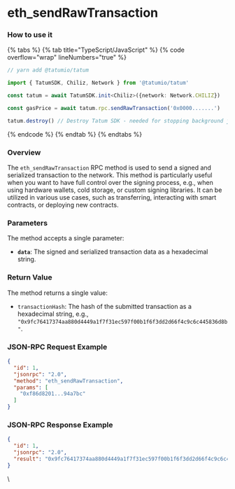 # eth\_sendRawTransaction

### How to use it

{% tabs %}
{% tab title="TypeScript/JavaScript" %}
{% code overflow="wrap" lineNumbers="true" %}
```typescript
// yarn add @tatumio/tatum

import { TatumSDK, Chiliz, Network } from '@tatumio/tatum'

const tatum = await TatumSDK.init<Chiliz>({network: Network.CHILIZ})

const gasPrice = await tatum.rpc.sendRawTransaction('0x0000.......')

tatum.destroy() // Destroy Tatum SDK - needed for stopping background jobs
```
{% endcode %}
{% endtab %}
{% endtabs %}

### Overview

The `eth_sendRawTransaction` RPC method is used to send a signed and serialized transaction to the network. This method is particularly useful when you want to have full control over the signing process, e.g., when using hardware wallets, cold storage, or custom signing libraries. It can be utilized in various use cases, such as transferring, interacting with smart contracts, or deploying new contracts.

### Parameters

The method accepts a single parameter:

* **`data`**: The signed and serialized transaction data as a hexadecimal string.

### Return Value

The method returns a single value:

* `transactionHash`: The hash of the submitted transaction as a hexadecimal string, e.g., `"0x9fc76417374aa880d4449a1f7f31ec597f00b1f6f3dd2d66f4c9c6c445836d8b"`.

### JSON-RPC Request Example

```json
{
  "id": 1,
  "jsonrpc": "2.0",
  "method": "eth_sendRawTransaction",
  "params": [
    "0xf86d8201...94a7bc"
  ]
}
```

### JSON-RPC Response Example

```json
{
  "id": 1,
  "jsonrpc": "2.0",
  "result": "0x9fc76417374aa880d4449a1f7f31ec597f00b1f6f3dd2d66f4c9c6c445836d8b"
}
```

\
